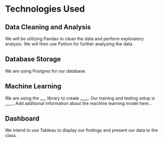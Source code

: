 # Technologies Used
## Data Cleaning and Analysis
We will be utilizing Pandas to clean the data and perform exploratory analysis. We will then use Python for further analyzing the data.

## Database Storage
We are using Postgres for our database.

## Machine Learning
We are using the ___ library to create ____. Our training and testing setup is ____. Add additional information about the machine learning model here...

## Dashboard
We intend to use Tableau to display our findings and present our data to the class. 
